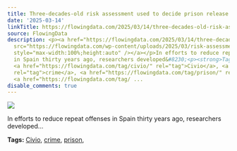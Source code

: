 ```yaml
---
title: Three-decades-old risk assessment used to decide prison release
date: '2025-03-14'
linkTitle: https://flowingdata.com/2025/03/14/three-decades-old-risk-assessment-used-decide-prison-release/
source: FlowingData
description: <p><a href="https://flowingdata.com/2025/03/14/three-decades-old-risk-assessment-used-decide-prison-release/"><img
  src="https://flowingdata.com/wp-content/uploads/2025/03/risk-assessment-750x910.png"
  style="max-width:100%;height:auto" /></a></p>In efforts to reduce repeat offenses
  in Spain thirty years ago, researchers developed&#8230;<p><strong>Tags:</strong>
  <a href="https://flowingdata.com/tag/civio/" rel="tag">Civio</a>, <a href="https://flowingdata.com/tag/crime/"
  rel="tag">crime</a>, <a href="https://flowingdata.com/tag/prison/" rel="tag">prison</a>,
  <a href="https://flowingdata.com/tag/ ...
disable_comments: true
---
```

<p><a href="https://flowingdata.com/2025/03/14/three-decades-old-risk-assessment-used-decide-prison-release/"><img src="https://flowingdata.com/wp-content/uploads/2025/03/risk-assessment-750x910.png" style="max-width:100%;height:auto" /></a></p>In efforts to reduce repeat offenses in Spain thirty years ago, researchers developed&#8230;<p><strong>Tags:</strong> <a href="https://flowingdata.com/tag/civio/" rel="tag">Civio</a>, <a href="https://flowingdata.com/tag/crime/" rel="tag">crime</a>, <a href="https://flowingdata.com/tag/prison/" rel="tag">prison</a>, <a href="https://flowingdata.com/tag/ ...